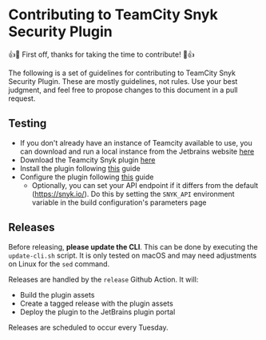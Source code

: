 # Contributing to TeamCity Snyk Security Plugin

:+1::tada: First off, thanks for taking the time to contribute! :tada::+1:

The following is a set of guidelines for contributing to TeamCity Snyk Security Plugin. These are mostly guidelines, not rules. Use your best judgment, and feel free to propose changes to this document in a pull request.

## Testing

- If you don't already have an instance of Teamcity available to use, you can download and run a local instance from the Jetbrains website [here](https://www.jetbrains.com/teamcity/download/)
- Download the Teamcity Snyk plugin [here](https://plugins.jetbrains.com/plugin/12227-snyk-security)
- Install the plugin following [this](https://docs.snyk.io/integrations/ci-cd-integrations/teamcity-integration-overview) guide
- Configure the plugin following [this](https://docs.snyk.io/integrations/ci-cd-integrations/teamcity-integration-overview/teamcity-integration-use-snyk-in-your-build) guide
  - Optionally, you can set your API endpoint if it differs from the default (https://snyk.io/). Do this by setting the `SNYK_API` environment variable in the build configuration's parameters page

## Releases

Before releasing, **please update the CLI**. This can be done by executing the `update-cli.sh` script. It is only tested
on macOS and may need adjustments on Linux for the `sed` command.

Releases are handled by the `release` Github Action. It will:
- Build the plugin assets
- Create a tagged release with the plugin assets
- Deploy the plugin to the JetBrains plugin portal

Releases are scheduled to occur every Tuesday.
